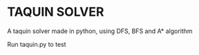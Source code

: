 # TAQUIN SOLVER
A taquin solver made in python, using DFS, BFS and A* algorithm

Run taquin.py to test